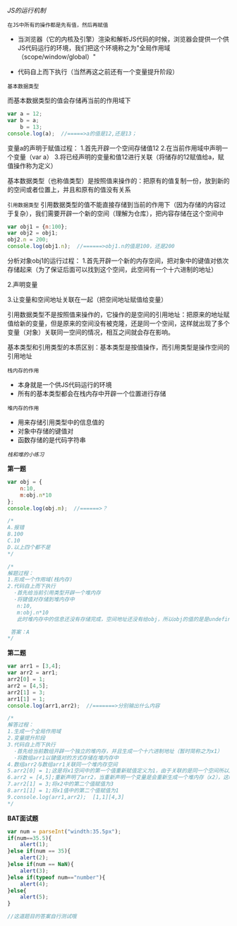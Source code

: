*JS的运行机制*

`在JS中所有的操作都是先有值，然后再赋值`

+ 当浏览器（它的内核及引擎）渲染和解析JS代码的时候，浏览器会提供一个供JS代码运行的环境，我们把这个环境称之为"全局作用域（scope/window/global）"

+ 代码自上而下执行（当然再这之前还有一个变量提升阶段）

`基本数据类型`

而基本数据类型的值会存储再当前的作用域下
```javascript
var a = 12;
var b = a;
    b = 13;
console.log(a);  //=====>a的值是12,还是13；
```
变量a的声明于赋值过程：
1.首先开辟一个空间存储值12
2.在当前作用域中声明一个变量（var a）
3.将已经声明的变量和值12进行关联（将储存的12赋值给a，赋值操作称为定义）

基本数据类型（也称值类型）是按照值来操作的：把原有的值复制一份，放到新的的空间或者位置上，并且和原有的值没有关系

`引用数据类型`
引用数据类型的值不能直接存储到当前的作用下（因为存储的内容过于复杂），我们需要开辟一个新的空间（理解为仓库），把内容存储在这个空间中
```javascript
var obj1 = {n:100};
var obj2 = obj1;
obj2.n = 200;
console.log(obj1.n);  //======>obj1.n的值是100，还是200
```
分析对象obj1的运行过程：
1.首先开辟一个新的内存空间，把对象中的键值对依次存储起来（为了保证后面可以找到这个空间，此空间有一个十六进制的地址）

2.声明变量

3.让变量和空间地址关联在一起（把空间地址赋值给变量）

引用数据类型不是按照值来操作的，它操作的是空间的引用地址：把原来的地址赋值给新的变量，但是原来的空间没有被克隆，还是同一个空间，这样就出现了多个变量（对象）关联同一空间的情况，相互之间就会存在影响。

基本类型和引用类型的本质区别：基本类型是按值操作，而引用类型是操作空间的引用地址

`栈内存的作用`
- 本身就是一个供JS代码运行的环境
- 所有的基本类型都会在栈内存中开辟一个位置进行存储

`堆内存的作用`
- 用来存储引用类型中的信息值的
- 对象中存储的键值对
- 函数存储的是代码字符串

*`栈和堆的小练习`*

**第一题**
```javascript
var obj = {
    n:10,
    m:obj.n*10
};
console.log(obj.m);  //======>？

/*
A.报错
B.100
C.10
D.以上四个都不是
*/

/*
解题过程：
1.形成一个作用域(栈内存)
2.代码自上而下执行
  ·首先给当前引用类型开辟一个堆内存
  ·将键值对存储到堆内存中
   n:10,
   m:obj.n*10
   此时堆内存中的信息还没有存储完成，空间地址还没有给obj，所以obj的值的是是undefined，所以在存储m:obj.n*10 = m:undefined.n*10

 答案：A  
*/
```
**第二题**
```javascript
var arr1 = [3,4];
var arr2 = arr1;
arr2[0] = 1;
arr2 = [4,5];
arr2[1] = 3;
arr1[1] = 1;
console.log(arr1,arr2);  //=======>分别输出什么内容

/*
解答过程：
1.生成一个全局作用域
2.变量提升阶段
3.代码自上而下执行
  ·首先给当前数组开辟一个独立的堆内存，并且生成一个十六进制地址（暂时简称之为x1）
  ·将数组arr1以键值对的方式存储在堆内存中
4.数组arr2与数组arr1关联同一个堆内存空间
5.arr2[0] = 1;这是将x1空间中的第一个值重新赋值定义为1，由于关联的是同一个空间所以同时也影响了arr1的值
6.arr2 = [4,5];重新声明了arr2，当重新声明一个变量是会重新生成一个堆内存（x2），这时arr2和arr1不再是关联同一个堆内存空间了
7.arr2[1] = 3;将x2中的第二个值赋值为3
8.arr1[1] = 1;将x1值中的第二个值赋值为1
9.console.log(arr1,arr2);  [1,1][4,3]
*/
```
**BAT面试题**
```javascript
var num = parseInt("windth:35.5px");
if(num==35.5){
    alert(1);
}else if(num == 35){
    alert(2);     
}else if(num == NaN){
    alert(3);
}else if(typeof num=="number"){
    alert(4);    
}else{
    alert(5);
}

//这道题目的答案自行测试哦
```